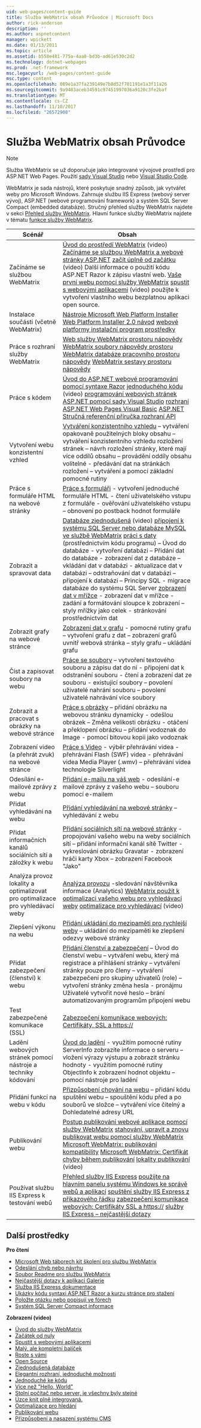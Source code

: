 ```yaml
---
uid: web-pages/content-guide
title: Služba WebMatrix obsah Průvodce | Microsoft Docs
author: rick-anderson
description: ''
ms.author: aspnetcontent
manager: wpickett
ms.date: 01/13/2011
ms.topic: article
ms.assetid: b558e481-775a-4aa0-bd3b-ad61e530c2d2
ms.technology: dotnet-webpages
ms.prod: .net-framework
msc.legacyurl: /web-pages/content-guide
msc.type: content
ms.openlocfilehash: 089e1a37fa239149e7b8d52f701191e1a3f11a26
ms.sourcegitcommit: 9a9483aceb34591c97451997036a9120c3fe2baf
ms.translationtype: MT
ms.contentlocale: cs-CZ
ms.lasthandoff: 11/10/2017
ms.locfileid: "26572908"
---
```

<a name="webmatrix-content-guide"></a>Služba WebMatrix obsah Průvodce
====================

> [!NOTE] 
> Služba WebMatrix se už doporučuje jako integrované vývojové prostředí pro ASP.NET Web Pages. Použití [sady Visual Studio](xref:aspnet/web-pages/overview/getting-started/program-asp-net-web-pages-in-visual-studio) nebo [Visual Studio Code](https://code.visualstudio.com/).

WebMatrix je sada nástrojů, které poskytuje snadný způsob, jak vytvářet weby pro Microsoft Windows. Zahrnuje službu IIS Express (webový server vývoj), ASP.NET (webové programování framework) a systém SQL Server Compact (embedded databáze). Stručný přehled služby WebMatrix najdete v sekci [Přehled služby WebMatrix](https://www.microsoft.com/web/webmatrix/). Hlavní funkce služby WebMatrix najdete v tématu [funkce služby WebMatrix](https://www.microsoft.com/web/webmatrix/features/).

| **Scénář** | **Obsah** |
| --- | --- |
| Začínáme se službou WebMatrix | [Úvod do prostředí WebMatrix](https://mediadl.microsoft.com/mediadl/www/s/silverlight/video/web/webmatrix/intro.mp4) (video) [Začínáme se službou WebMatrix a webové stránky ASP.NET](https://go.microsoft.com/fwlink/?LinkId=202889) [začít úplně od začátku](https://mediadl.microsoft.com/mediadl/www/s/silverlight/video/web/webmatrix/walkthrough1b.mp4) (video) Další informace o použití kódu ASP.NET Razor k zápisu vlastní web. [Vaše první webu pomocí služby WebMatrix](https://go.microsoft.com/fwlink/?LinkId=208553) [spustit s webovými aplikacemi](https://mediadl.microsoft.com/mediadl/www/s/silverlight/video/web/webmatrix/walkthrough2b.mp4) (video) použijte k vytvoření vlastního webu bezplatnou aplikaci open source. |
| Instalace součásti (včetně WebMatrix) | [Nástroje Microsoft Web Platform Installer](https://www.iis.net/learn/install/web-platform-installer/using-the-microsoft-web-platform-installer) [Web Platform Installer 2.0 návod](https://www.iis.net/learn/install/web-platform-installer/web-platform-installer-20-walkthrough) [webové platformy instalační program prostředky](https://www.iis.net/learn/install/web-platform-installer/web-platform-installer-resources) |
| Práce s rozhraní služby WebMatrix | [Web služby WebMatrix prostoru nápovědy](https://go.microsoft.com/fwlink/?LinkId=208788) [WebMatrix soubory nápovědy prostoru](https://go.microsoft.com/fwlink/?LinkId=208787) [WebMatrix databáze pracovního prostoru nápovědy](https://go.microsoft.com/fwlink/?LinkId=208786) [WebMatrix sestavy prostoru nápovědy](https://go.microsoft.com/fwlink/?LinkId=208789) |
| Práce s kódem | [Úvod do ASP.NET webové programování pomocí syntaxe Razor](https://go.microsoft.com/fwlink/?LinkId=202890) [jednoduchého kódu](https://mediadl.microsoft.com/mediadl/www/s/silverlight/video/web/webmatrix/webx-aspnetpages.mp4) (video) [programování webových stránek ASP.NET pomocí sady Visual Studio](https://go.microsoft.com/fwlink/?LinkId=205854) [rozhraní ASP.NET Web Pages Visual Basic](https://go.microsoft.com/fwlink/?LinkId=202908) [ASP.NET Stručná referenční příručka rozhraní API](https://go.microsoft.com/fwlink/?LinkId=202907) |
| Vytvoření webu konzistentní vzhled | [Vytváření konzistentního vzhledu](https://go.microsoft.com/fwlink/?LinkId=202891) – vytváření opakovaně použitelných bloky obsahu – vytváření konzistentního vzhledu rozložení stránek – návrh rozložení stránky, které mají více oddílů obsahu – provádění oddíly obsahu volitelné - předávání dat na stránkách rozložení – vytváření a pomocí základní pomocné rutiny |
| Práce s formuláře HTML na webové stránky | [Práce s formuláři](https://go.microsoft.com/fwlink/?LinkId=202892) - vytvoření jednoduché formuláře HTML - čtení uživatelského vstupu z formuláře - ověřování uživatelského vstupu – obnovení po postback hodnot formuláře |
| Zobrazit a spravovat data | [Databáze zjednodušená](https://mediadl.microsoft.com/mediadl/www/s/silverlight/video/web/webmatrix/webx-databases.mp4) (video) [připojení k systému SQL Server nebo databáze MySQL ve službě WebMatrix](https://go.microsoft.com/fwlink/?LinkId=208661) [práci s daty](https://go.microsoft.com/fwlink/?LinkId=202893) (prostřednictvím kódu programu) – Úvod do databáze - vytvoření databázi – Přidání dat do databáze - zobrazení dat z databáze – vkládání dat v databázi - aktualizace dat v databázi – odstraňování dat v databázi – připojení k databázi – Principy SQL - migrace databáze do systému SQL Server [zobrazení dat v mřížce](https://go.microsoft.com/fwlink/?LinkId=202894) - zobrazení dat v mřížce - zadání a formátování sloupce k zobrazení – styly mřížky jako celek - stránkování prostřednictvím dat |
| Zobrazit grafy na webové stránce | [Zobrazení dat v grafu](https://go.microsoft.com/fwlink/?LinkId=202895) - pomocné rutiny grafu – vytvoření grafu z dat – zobrazení grafů uvnitř webová stránka – styly grafu – ukládání grafu |
| Číst a zapisovat soubory na webu | [Práce se soubory](https://go.microsoft.com/fwlink/?LinkId=202896) – vytvoření textového souboru a zápisu dat do ní - připojení dat k odstranění souboru - čtení a zobrazení dat ze souboru - existující soubory – povolení uživatelé nahrání souboru – povolení uživatelé nahrávání více soubory |
| Zobrazit a pracovat s obrázky na webové stránce | [Práce s obrázky](https://go.microsoft.com/fwlink/?LinkId=202897) – přidání obrázku na webovou stránku dynamicky - odešlou obrázek – Změna velikosti obrázku - otáčení a překlopení obrázku – přidání vodoznak do Image - pomocí bitovou kopii jako vodoznak |
| Zobrazení video (a přehrát zvuk) na webové stránce | [Práce s Video](https://go.microsoft.com/fwlink/?LinkId=202898) - výběr přehrávání videa - přehrávání Flash (SWF) videa - přehrávání videa Media Player (.wmv) – přehrávání videa technologie Silverlight |
| Odesílání e-mailové zprávy z webu | [Přidání e-mailu na váš web](https://go.microsoft.com/fwlink/?LinkId=202899) - odesílání-e mailové zprávy z vašeho webu – souboru pomocí e-mailem |
| Přidat vyhledávání na webu | [Přidání vyhledávání na webové stránky](https://go.microsoft.com/fwlink/?LinkId=202900) – vyhledávání z webu |
| Přidat informačních kanálů sociálních sítí a záložky k webu | [Přidání sociálních sítí na webové stránky](https://go.microsoft.com/fwlink/?LinkId=202901) - propojování vašeho webu na weby sociálních sítí – přidání informační kanál sítě Twitter - vykreslování obrázku Gravatar - zobrazení hráči karty Xbox – zobrazení Facebook "Jako" |
| Analýza provoz lokality a optimalizovat pro optimalizace pro vyhledávací weby | [Analýza provozu](https://go.microsoft.com/fwlink/?LinkId=202902) -sledování návštěvníka informace (Analytics) [WebMatrix použít k optimalizaci vašeho webu pro vyhledávací weby](https://go.microsoft.com/fwlink/?LinkId=202953) [optimalizace pro vyhledávací](https://mediadl.microsoft.com/mediadl/www/s/silverlight/video/web/webmatrix/webx-seo.mp4) (video) |
| Zlepšení výkonu na webu | [Přidání ukládání do mezipaměti pro rychlejší weby](https://go.microsoft.com/fwlink/?LinkId=202903) – ukládání do mezipaměti ke zlepšení odezvy webové stránky |
| Přidat zabezpečení (členství) k webu | [Přidání členství a zabezpečení](https://go.microsoft.com/fwlink/?LinkId=202904) – Úvod do členství webu – vytváření webu, který má registrace a přihlášení stránky – vytváření stránky pouze pro členy – vytváření zabezpečení pro skupiny uživatelů (role) – vytvoření stránky změna hesla - pronájmu Uživatelé vytvořit nové heslo – brání automatizovaným programům připojení webu |
| Test zabezpečené komunikace (SSL) | [Zabezpečení komunikace webových: Certifikáty, SSL a https://](https://go.microsoft.com/fwlink/?LinkId=208660) |
| Ladění webových stránek pomocí nástroje a techniky kódování | [Úvod do ladění](https://go.microsoft.com/fwlink/?LinkId=202905) - využitím pomocné rutiny ServerInfo zobrazíte informace o serveru – vložení výrazy výstupu a zobrazit stránku hodnoty - využitím pomocné rutiny ObjectInfo k zobrazení hodnot objektu – pomocí nástroje pro ladění |
| Přidání funkcí na webu v kódu | [Přizpůsobení chování na webu](https://go.microsoft.com/fwlink/?LinkId=202906) – přidání kódu spuštění webu – spouštění kódu před a po souborů ve složce – vytváření více čitelný a Dohledatelné adresy URL |
| Publikování webu | [Postup publikování webové aplikace pomocí služby WebMatrix](https://go.microsoft.com/fwlink/?LinkId=202954) [stahování, upravit a znovu publikovat webu pomocí služby WebMatrix](https://go.microsoft.com/?linkid=9751042) [Microsoft WebMatrix: publikování kompatibility](https://www.iis.net/learn/develop/troubleshooting-webmatrix/microsoft-webmatrix-publish-compatibility) [ Microsoft WebMatrix: Certifikát chyby během publikování](https://www.iis.net/learn/develop/troubleshooting-webmatrix/microsoft-webmatrix-certificate-errors-during-publishing) [lokality publikování](https://mediadl.microsoft.com/mediadl/www/s/silverlight/video/web/webmatrix/webx-publish.mp4) (video) |
| Používat službu IIS Express k testování webů | [Přehled služby IIS Express](https://www.iis.net/learn/extensions/introduction-to-iis-express/iis-express-overview) [použijte na hlavním panelu systému Windows ke správě webů a aplikací](https://www.iis.net/learn/extensions/using-iis-express/using-the-windows-system-tray-to-manage-websites-and-applications) [spuštění služby IIS Express z příkazového řádku](https://www.iis.net/learn/extensions/using-iis-express/running-iis-express-from-the-command-line) [zabezpečení komunikace webových: Certifikáty SSL a https://](https://go.microsoft.com/fwlink/?LinkId=208660) [služby IIS Express – nejčastější dotazy](https://www.iis.net/learn/extensions/introduction-to-iis-express/iis-express-faq) |

## <a name="additional-resources"></a>Další prostředky

**Pro čtení**

- [Microsoft Web táborech kit školení pro službu WebMatrix](http://trainingkit.webcamps.ms/WebMatrix.htm)
- [Odeslání chyb nebo návrhu](https://go.microsoft.com/fwlink/?LinkId=195940)
- [Soubor Readme pro službu WebMatrix](readme/index.md)
- [Nejčastější dotazy k aplikaci Galerie](https://go.microsoft.com/fwlink/?LinkId=196179)
- [Služba IIS Express dokumentace](https://go.microsoft.com/fwlink/?LinkID=195075)
- [Ukázky kódu syntaxi ASP.NET Razor a kurzu stránce pro stažení](https://go.microsoft.com/fwlink/?LinkId=208516)
- [Položte otázku nebo popisují ve fórech](https://forums.asp.net/1224.aspx)
- [Systém SQL Server Compact informace](https://go.microsoft.com/fwlink/?LinkId=195939)

**Zobrazení (video)**

- [Úvod do služby WebMatrix](https://mediadl.microsoft.com/mediadl/www/s/silverlight/video/web/webmatrix/intro.mp4)
- [Začátek od nuly](https://mediadl.microsoft.com/mediadl/www/s/silverlight/video/web/webmatrix/walkthrough1b.mp4)
- [Spustit s webovými aplikacemi](https://mediadl.microsoft.com/mediadl/www/s/silverlight/video/web/webmatrix/walkthrough2b.mp4)
- [Malý, ale kompletní balíček](https://mediadl.microsoft.com/mediadl/www/s/silverlight/video/web/webmatrix/webx-compact.mp4)
- [Roste s vámi](https://mediadl.microsoft.com/mediadl/www/s/silverlight/video/web/webmatrix/webx-extend.mp4)
- [Open Source](https://mediadl.microsoft.com/mediadl/www/s/silverlight/video/web/webmatrix/webx-webapps-b.mp4)
- [Zjednodušená databáze](https://mediadl.microsoft.com/mediadl/www/s/silverlight/video/web/webmatrix/webx-databases.mp4)
- [Elegantní rozhraní, jednoduché možnosti](https://mediadl.microsoft.com/mediadl/www/s/silverlight/video/web/webmatrix/webx-ux.mp4)
- [Jednoduché ke kódu](https://mediadl.microsoft.com/mediadl/www/s/silverlight/video/web/webmatrix/webx-aspnetpages.mp4)
- [Více než "Hello, World"](https://mediadl.microsoft.com/mediadl/www/s/silverlight/video/web/webmatrix/webx-helpers.mp4)
- [Stolní počítač nebo server, je všechny byly stejné](https://mediadl.microsoft.com/mediadl/www/s/silverlight/video/web/webmatrix/webx-enviroment.mp4)
- [Úzce knit plně integrovaná.](https://mediadl.microsoft.com/mediadl/www/s/silverlight/video/web/webmatrix/webx-integrated.mp4)
- [Optimalizace pro hledání](https://mediadl.microsoft.com/mediadl/www/s/silverlight/video/web/webmatrix/webx-seo.mp4)
- [Publikování webu](https://mediadl.microsoft.com/mediadl/www/s/silverlight/video/web/webmatrix/webx-publish.mp4)
- [Přizpůsobení a nasazení systému CMS](https://mediadl.microsoft.com/mediadl/www/s/silverlight/video/web/webmatrix/walkthrough2b.mp4)
